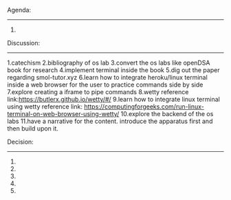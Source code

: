 Agenda:
*************
1.

Discussion:
*************
1.catechism
2.bibliography of os lab
3.convert the os labs like openDSA book for research 
4.implement terminal inside the book
5.dig out the paper regarding smol-tutor.xyz
6.learn how to integrate heroku/linux terminal inside a web browser for the user to practice commands side by side
7.explore creating a iframe to pipe commands 
8.wetty
reference link:https://butlerx.github.io/wetty/#/
9.learn how to integrate linux terminal using wetty
reference link: https://computingforgeeks.com/run-linux-terminal-on-web-browser-using-wetty/
10.explore the backend of the os labs
11.have a narrative for the content. introduce the apparatus first and then build upon it.

Decision:

************
1.
2.
3.
4.
5.